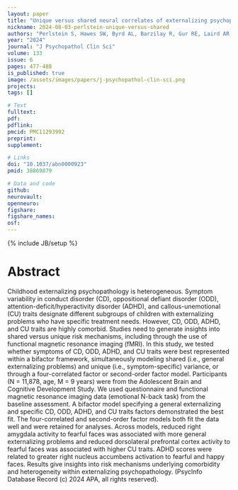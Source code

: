 ```yaml
---
layout: paper
title: "Unique versus shared neural correlates of externalizing psychopathology in late childhood"
nickname: 2024-08-03-perlstein-unique-versus-shared
authors: "Perlstein S, Hawes SW, Byrd AL, Barzilay R, Gur RE, Laird AR, Waller R"
year: "2024"
journal: "J Psychopathol Clin Sci"
volume: 133
issue: 6
pages: 477-488
is_published: true
image: /assets/images/papers/j-psychopathol-clin-sci.png
projects:
tags: []

# Text
fulltext:
pdf:
pdflink:
pmcid: PMC11293992
preprint:
supplement:

# Links
doi: "10.1037/abn0000923"
pmid: 38869879

# Data and code
github:
neurovault:
openneuro:
figshare:
figshare_names:
osf:
---
```

{% include JB/setup %}

# Abstract

Childhood externalizing psychopathology is heterogeneous. Symptom variability in conduct disorder (CD), oppositional defiant disorder (ODD), attention-deficit/hyperactivity disorder (ADHD), and callous-unemotional (CU) traits designate different subgroups of children with externalizing problems who have specific treatment needs. However, CD, ODD, ADHD, and CU traits are highly comorbid. Studies need to generate insights into shared versus unique risk mechanisms, including through the use of functional magnetic resonance imaging (fMRI). In this study, we tested whether symptoms of CD, ODD, ADHD, and CU traits were best represented within a bifactor framework, simultaneously modeling shared (i.e., general externalizing problems) and unique (i.e., symptom-specific) variance, or through a four-correlated factor or second-order factor model. Participants (N = 11,878, age, M = 9 years) were from the Adolescent Brain and Cognitive Development Study. We used questionnaire and functional magnetic resonance imaging data (emotional N-back task) from the baseline assessment. A bifactor model specifying a general externalizing and specific CD, ODD, ADHD, and CU traits factors demonstrated the best fit. The four-correlated and second-order factor models both fit the data well and were retained for analyses. Across models, reduced right amygdala activity to fearful faces was associated with more general externalizing problems and reduced dorsolateral prefrontal cortex activity to fearful faces was associated with higher CU traits. ADHD scores were related to greater right nucleus accumbens activation to fearful and happy faces. Results give insights into risk mechanisms underlying comorbidity and heterogeneity within externalizing psychopathology. (PsycInfo Database Record (c) 2024 APA, all rights reserved).
